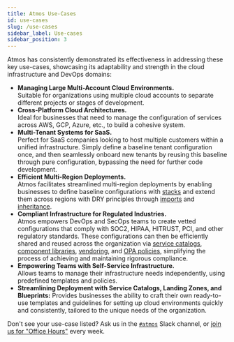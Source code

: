 ```yaml
---
title: Atmos Use-Cases
id: use-cases
slug: /use-cases
sidebar_label: Use-cases
sidebar_position: 3
---
```


Atmos has consistently demonstrated its effectiveness in addressing these key use-cases, showcasing its adaptability and 
strength in the cloud infrastructure and DevOps domains:

- **Managing Large Multi-Account Cloud Environments.** <br/> Suitable for organizations using multiple cloud accounts to separate different 
  projects or stages of development.
- **Cross-Platform Cloud Architectures.** <br/> Ideal for businesses that need to manage the configuration of services across AWS, GCP, Azure, etc., to build a cohesive system.
- **Multi-Tenant Systems for SaaS.** <br/> Perfect for SaaS companies looking to host multiple customers within a unified infrastructure. Simply define a baseline tenant configuration once, and then seamlessly onboard new tenants by reusing this baseline through pure configuration, bypassing the need for further code development.
- **Efficient Multi-Region Deployments.** <br/> Atmos facilitates streamlined multi-region deployments by enabling businesses to define baseline configurations with [stacks](/core-concepts/stacks/) and extend them across regions with DRY principles through [imports](/core-concepts/stacks/imports) and [inheritance](/core-concepts/stacks/inheritance).
- **Compliant Infrastructure for Regulated Industries.** <br/> Atmos empowers DevOps and SecOps teams to create vetted configurations that comply with SOC2, HIPAA, HITRUST, PCI, and other regulatory standards. These configurations can then be efficiently shared and reused across the organization via [service catalogs](/core-concepts/stacks/catalogs), [component libraries](/core-concepts/components/library), [vendoring](/core-concepts/vendor), and [OPA policies](/core-concepts/validate/components), simplifying the process of achieving and maintaining rigorous compliance.
- **Empowering Teams with Self-Service Infrastructure.** <br/> Allows teams to manage their infrastructure needs independently, using 
  predefined templates and policies.
- **Streamlining Deployment with Service Catalogs, Landing Zones, and Blueprints:** Provides businesses the ability to craft their own ready-to-use templates and guidelines for setting up cloud environments quickly and consistently, tailored to the unique needs of the organization.

Don't see your use-case listed? Ask us in the [`#atmos`](https://slack.cloudposse.com) Slack channel, or [join us for "Office Hours"](https://cloudposse.com/office-hours/) every week.
